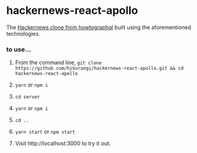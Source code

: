 # hackernews-react-apollo

The [Hackernews clone from howtographql](https://www.howtographql.com/react-apollo/1-getting-started/) built using the aforementioned technologies.

### to use...

1. From the command line, `git clone https://github.com/hikurangi/hackernews-react-apollo.git && cd hackernews-react-apollo`

2. `yarn` or `npm i`

3. `cd server`

4. `yarn` or `npm i`

5. `cd ..`

6. `yarn start` or `npm start`

7. Visit http://localhost:3000 to try it out.
